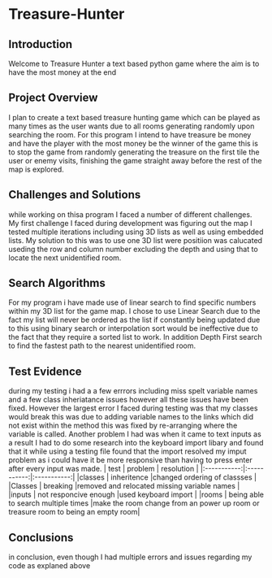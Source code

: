 # Treasure-Hunter
## Introduction
Welcome to Treasure Hunter a text based python game where the aim is to have the most money at the end
## Project Overview
I plan to create a text based treasure hunting game which can be played as many times as the user wants due to all rooms generating randomly upon searching the room. For this program I intend to have treasure be money and have the player with the most money be the winner of the game this is to stop the game from randomly generating the treasure on the first tile the user or enemy visits, finishing the game straight away before the rest of the map is explored.
## Challenges and Solutions
while working on thisa program I faced a number of different challenges. 
My first challenge I faced during development was figuring out the map I tested multiple iterations including using 3D lists as well as using embedded lists. My solution to this was to use one 3D list were positiion was calucated useding the row and column number excluding the depth and using that to locate the next unidentified room.
## Search Algorithms
For my program i have made use of linear search to find specific numbers within my 3D list for the game map. I chose to use Linear Search due to the fact my list will never be ordered as the list if constantly being updated due to this using binary search or interpolation sort would be ineffective due to the fact that they require a sorted list to work. In addition Depth First search to find the fastest path to the nearest unidentified room.
## Test Evidence
during my testing i had a a few errrors including miss spelt variable names and a few class inheriatance issues however all these issues have been fixed. However the largest error I faced during testing was that my classes would break this was due to adding variable names to the links which did not exist within the method this was fixed by re-arranging where the variable is called. Another problem I had was when it came to text inputs as a result I had to do some research into the keyboard import libary and found that it while using a testing file found that the import resolved my imput problem as i could have it be more responsive than having to press enter after every input was made.
| test        | problem     | resolution  |
|:-----------:|:-----------:|:-----------:|
|classes       | inheritence |changed ordering of classses |
|Classes       | breaking    |removed and relocated missing variable names |
|inputs        | not responcive enough |used keyboard import |
|rooms         | being able to search multiple times |make the room change from an power up room or treasure room to being an empty room|
## Conclusions
in conclusion, even though I had multiple errors and issues regarding my code as explaned above 

